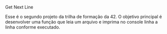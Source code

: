 Get Next Line

Esse é o segundo projeto da trilha de formação da 42.
O objetivo principal é desenvolver uma função que leia um arquivo e imprima no console linha a linha conforme executado.